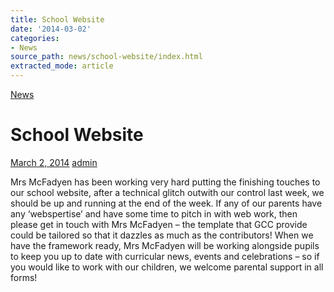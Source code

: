 ```yaml
---
title: School Website
date: '2014-03-02'
categories:
- News
source_path: news/school-website/index.html
extracted_mode: article
---
```

[News](category/news/)

# School Website

[March 2, 2014](news/school-website/) [admin](author/admin/)

Mrs McFadyen has been working very hard putting the finishing touches to our school website, after a technical glitch outwith our control last week, we should be up and running at the end of the week. If any of our parents have any ‘webspertise’ and have some time to pitch in with web work, then please get in touch with Mrs McFadyen – the template that GCC provide could be tailored so that it dazzles as much as the contributors! When we have the framework ready, Mrs McFadyen will be working alongside pupils to keep you up to date with curricular news, events and celebrations – so if you would like to work with our children, we welcome parental support in all forms!
